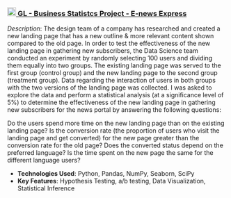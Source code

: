 ### <img src="https://media.licdn.com/dms/image/C560BAQGnL9PBLpEbHg/company-logo_100_100/0/1631352515168?e=1730332800&v=beta&t=GDhWPH3QTxqhyInM3l1r117K0mTWRhy9NoeC4Anru_4" width="20" height="20">[ GL - Business Statistcs Project - E-news Express](https://github.com/kagarza/Business-Statistics)

*Description*: The design team of a company has researched and created a new landing page that has a new outline & more relevant content shown compared to the old page. In order to test the effectiveness of the new landing page in gathering new subscribers, the Data Science team conducted an experiment by randomly selecting 100 users and dividing them equally into two groups. The existing landing page was served to the first group (control group) and the new landing page to the second group (treatment group). Data regarding the interaction of users in both groups with the two versions of the landing page was collected. I was asked to explore the data and perform a statistical analysis (at a significance level of 5%) to determine the effectiveness of the new landing page in gathering new subscribers for the news portal by answering the following questions:

Do the users spend more time on the new landing page than on the existing landing page?
Is the conversion rate (the proportion of users who visit the landing page and get converted) for the new page greater than the conversion rate for the old page?
Does the converted status depend on the preferred language?
Is the time spent on the new page the same for the different language users?

- **Technologies Used**: Python, Pandas, NumPy, Seaborn, SciPy
- **Key Features**: Hypothesis Testing, a/b testing, Data Visualization, Statistical Inference
